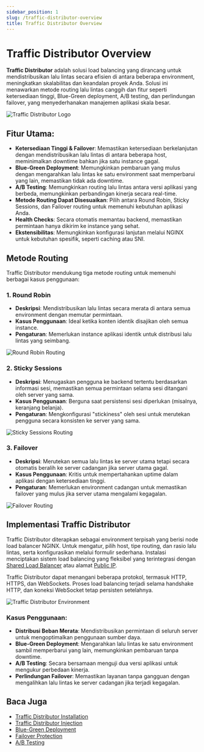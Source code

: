 ```yaml
---
sidebar_position: 1
slug: /traffic-distributor-overview
title: Traffic Distributor Overview
---
```


# Traffic Distributor Overview

**Traffic Distributor** adalah solusi load balancing yang dirancang untuk mendistribusikan lalu lintas secara efisien di antara beberapa environment, meningkatkan skalabilitas dan keandalan proyek Anda. Solusi ini menawarkan metode routing lalu lintas canggih dan fitur seperti ketersediaan tinggi, Blue-Green deployment, A/B testing, dan perlindungan failover, yang menyederhanakan manajemen aplikasi skala besar.

![Traffic Distributor Logo](https://assets.dewacloud.com/dewacloud-docs/application_settings/traffic-distributor/traffic-distributor-overview/01-traffic-distributor-logo.png)

## Fitur Utama:
- **Ketersediaan Tinggi & Failover**: Memastikan ketersediaan berkelanjutan dengan mendistribusikan lalu lintas di antara beberapa host, meminimalkan downtime bahkan jika satu instance gagal.
- **Blue-Green Deployment**: Memungkinkan pembaruan yang mulus dengan mengarahkan lalu lintas ke satu environment saat memperbarui yang lain, memastikan tidak ada downtime.
- **A/B Testing**: Memungkinkan routing lalu lintas antara versi aplikasi yang berbeda, memungkinkan perbandingan kinerja secara real-time.
- **Metode Routing Dapat Disesuaikan**: Pilih antara Round Robin, Sticky Sessions, dan Failover routing untuk memenuhi kebutuhan aplikasi Anda.
- **Health Checks**: Secara otomatis memantau backend, memastikan permintaan hanya dikirim ke instance yang sehat.
- **Ekstensibilitas**: Memungkinkan konfigurasi lanjutan melalui NGINX untuk kebutuhan spesifik, seperti caching atau SNI.

## Metode Routing

Traffic Distributor mendukung tiga metode routing untuk memenuhi berbagai kasus penggunaan:

### 1. Round Robin
- **Deskripsi**: Mendistribusikan lalu lintas secara merata di antara semua environment dengan memutar permintaan.
- **Kasus Penggunaan**: Ideal ketika konten identik disajikan oleh semua instance.
- **Pengaturan**: Memerlukan instance aplikasi identik untuk distribusi lalu lintas yang seimbang.

![Round Robin Routing](https://assets.dewacloud.com/dewacloud-docs/application_settings/traffic-distributor/traffic-distributor-overview/03-traffic-distributor-round-robin-routing.png)

### 2. Sticky Sessions
- **Deskripsi**: Menugaskan pengguna ke backend tertentu berdasarkan informasi sesi, memastikan semua permintaan selama sesi ditangani oleh server yang sama.
- **Kasus Penggunaan**: Berguna saat persistensi sesi diperlukan (misalnya, keranjang belanja).
- **Pengaturan**: Mengkonfigurasi "stickiness" oleh sesi untuk merutekan pengguna secara konsisten ke server yang sama.

![Sticky Sessions Routing](https://assets.dewacloud.com/dewacloud-docs/application_settings/traffic-distributor/traffic-distributor-overview/04-traffic-distributor-sticky-sessions-routing.png)

### 3. Failover
- **Deskripsi**: Merutekan semua lalu lintas ke server utama tetapi secara otomatis beralih ke server cadangan jika server utama gagal.
- **Kasus Penggunaan**: Kritis untuk mempertahankan uptime dalam aplikasi dengan ketersediaan tinggi.
- **Pengaturan**: Memerlukan environment cadangan untuk memastikan failover yang mulus jika server utama mengalami kegagalan.

![Failover Routing](https://assets.dewacloud.com/dewacloud-docs/application_settings/traffic-distributor/traffic-distributor-overview/05-traffic-distributor-failover-routing.png)

## Implementasi Traffic Distributor

Traffic Distributor diterapkan sebagai environment terpisah yang berisi node load balancer NGINX. Untuk mengatur, pilih host, tipe routing, dan rasio lalu lintas, serta konfigurasikan melalui formulir sederhana. Instalasi menciptakan sistem load balancing yang fleksibel yang terintegrasi dengan [Shared Load Balancer](<https://docs.dewacloud.com/docs/shared-load-balancer/>) atau alamat [Public IP](<https://docs.dewacloud.com/docs/public-ip/>).

Traffic Distributor dapat menangani beberapa protokol, termasuk HTTP, HTTPS, dan WebSockets. Proses load balancing terjadi selama handshake HTTP, dan koneksi WebSocket tetap persisten setelahnya.

![Traffic Distributor Environment](https://assets.dewacloud.com/dewacloud-docs/application_settings/traffic-distributor/traffic-distributor-overview/06-traffic-distributor-environment.png)

### Kasus Penggunaan:
- **Distribusi Beban Merata**: Mendistribusikan permintaan di seluruh server untuk mengoptimalkan penggunaan sumber daya.
- **Blue-Green Deployment**: Mengarahkan lalu lintas ke satu environment sambil memperbarui yang lain, memungkinkan pembaruan tanpa downtime.
- **A/B Testing**: Secara bersamaan menguji dua versi aplikasi untuk mengukur perbedaan kinerja.
- **Perlindungan Failover**: Memastikan layanan tanpa gangguan dengan mengalihkan lalu lintas ke server cadangan jika terjadi kegagalan.

## Baca Juga

- [Traffic Distributor Installation](<https://docs.dewacloud.com/docs/traffic-distributor-installation/>)
- [Traffic Distributor Injection](<https://docs.dewacloud.com/docs/traffic-distributor-injection/>)
- [Blue-Green Deployment](<https://docs.dewacloud.com/docs/blue-green-deploy/>)
- [Failover Protection](<https://docs.dewacloud.com/docs/failover-protection/>)
- [A/B Testing](<https://docs.dewacloud.com/docs/ab-testing/>)